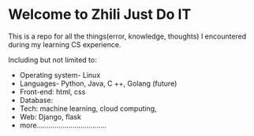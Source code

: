 # Welcome to Zhili Just Do IT

This is a repo for all the things(error, knowledge, thoughts) I encountered during my learning CS experience.

Including but not limited to:

- Operating system- Linux
- Languages- Python, Java, C ++, Golang (future)
- Front-end: html, css
- Database: 
- Tech: machine learning,  cloud computing, 
- Web: Django, flask
- more...................................
